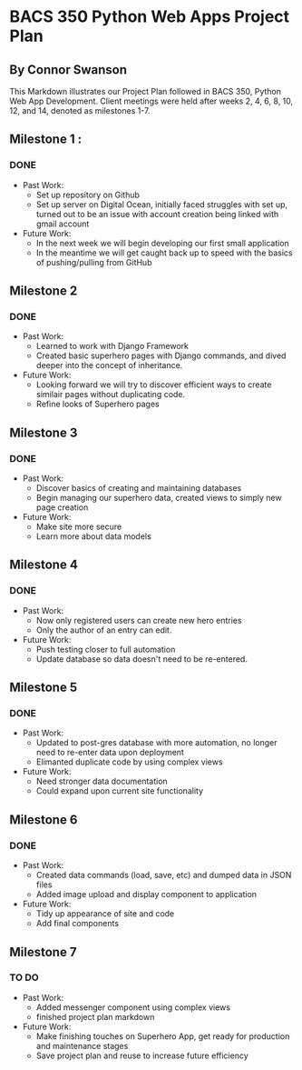 # **BACS 350 Python Web Apps Project Plan**

## By Connor Swanson

This Markdown illustrates our Project Plan followed in BACS 350, Python Web App Development. Client meetings were held after weeks 2, 4, 6, 8, 10, 12, and 14, denoted as milestones 1-7.

## Milestone 1 :
### DONE
* Past Work:
    * Set up repository on Github
    * Set up server on Digital Ocean, initially faced struggles with set up, turned out to be an issue with account creation being linked with gmail account
* Future Work:
    * In the next week we will begin developing our first small application
    * In the meantime we will get caught back up to speed with the basics of pushing/pulling from GitHub

## Milestone 2
### DONE
* Past Work:
    * Learned to work with Django Framework
    * Created basic superhero pages with Django commands, and dived deeper into the concept of inheritance.
* Future Work:
    * Looking forward we will try to discover efficient ways to create similair pages without duplicating code.
    * Refine looks of Superhero pages

## Milestone 3
### DONE
* Past Work:
    * Discover basics of creating and maintaining databases
    * Begin managing our superhero data, created views to simply new page creation
* Future Work:
    * Make site more secure
    * Learn more about data models

## Milestone 4
### DONE
* Past Work:
    * Now only registered users can create new hero entries
    * Only the author of an entry can edit.
* Future Work:
    * Push testing closer to full automation
    * Update database so data doesn't need to be re-entered.

## Milestone 5
### DONE
* Past Work:
    * Updated to post-gres database with more automation, no longer need to re-enter data upon deployment
    * Elimanted duplicate code by using complex views
* Future Work:
    * Need stronger data documentation
    * Could expand upon current site functionality

## Milestone 6
### DONE
* Past Work:
    * Created data commands (load, save, etc) and dumped data in JSON files
    * Added image upload and display component to application
* Future Work:
    * Tidy up appearance of site and code
    * Add final components

## Milestone 7
### TO DO
* Past Work:
    * Added messenger component using complex views
    * finished project plan markdown
* Future Work:
    * Make finishing touches on Superhero App, get ready for production and maintenance stages
    * Save project plan and reuse to increase future efficiency
